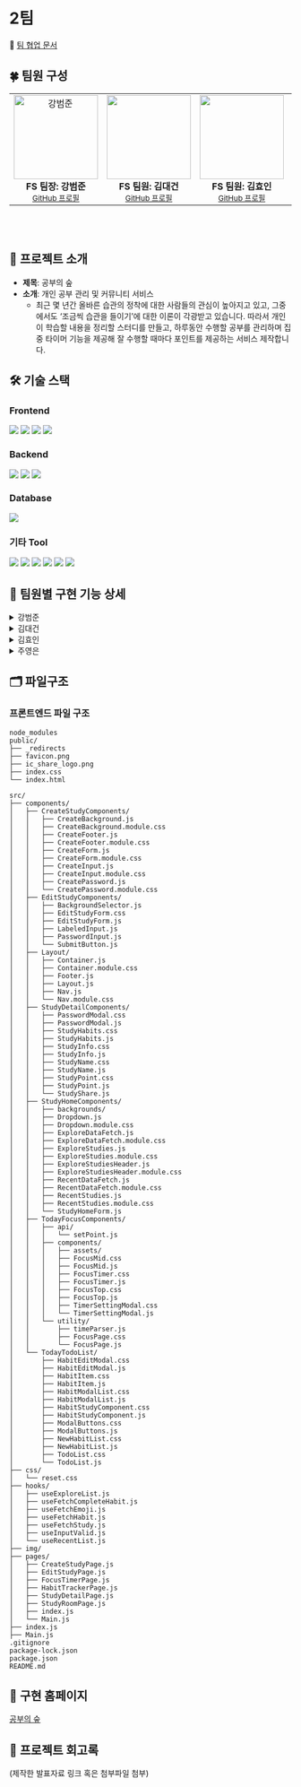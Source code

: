 # 2팀

📄 [팀 협업 문서](https://arrow-season-125.notion.site/ec0da2984aee44b29e332e18b85d12db?v=c951e5190e594c56aae608fd15b9420b&pvs=4)

## 🍀 팀원 구성

<table height="250px">
  <tbody>
    <tr>
      <td align="center">
        <img src="https://github.com/user-attachments/assets/677f13bf-29a4-4cc8-8b39-ac3469ddd9a8" width="150px;" alt="강범준"/><br />
        <b>FS 팀장: 강범준</b><br />
        <sub><a href="https://github.com/kangbeomjoon">GitHub 프로필</a></sub>
      </td>
      <td align="center">
        <img src="https://github.com/user-attachments/assets/9946a636-9764-43db-bf8b-02397f897d54" width="150px;" alt=""/><br />
        <b>FS 팀원: 김대건</b><br />
        <sub><a href="https://github.com/TradeOffEgoist">GitHub 프로필</a></sub>
      </td>
      <td align="center">
        <img src="https://github.com/user-attachments/assets/ed5b95c4-4e15-43d7-bf6f-6a5813c7ac88" width="150px;" alt=""/><br />
        <b>FS 팀원: 김효인</b></sub><br />
        <sub><a href="https://github.com/mozzi34">GitHub 프로필</a></sub>
      </td>
      <td align="center">
        <img src="https://github.com/user-attachments/assets/f8555d80-ed28-469c-b6c2-8b253ec0e908" width="150px;" alt="주영은"/><br />
        <b>FS 팀원: 주영은</b></sub><br />
        <sub><a href="https://github.com/juyeongeun">GitHub 프로필</a></sub>
      </td>
     <tr/>
  <tbody/>
<table/>

## 📜 프로젝트 소개

- **제목**: 공부의 숲
- **소개**: 개인 공부 관리 및 커뮤니티 서비스
  - 최근 몇 년간 올바른 습관의 정착에 대한 사람들의 관심이 높아지고 있고, 그중에서도 ‘조금씩 습관을 들이기’에 대한 이론이 각광받고 있습니다. 따라서 개인이 학습할 내용을 정리할 스터디를 만들고, 하루동안 수행할 공부를 관리하며 집중 타이머 기능을 제공해 잘 수행할 때마다 포인트를 제공하는 서비스 제작합니다.

## 🛠️ 기술 스택

### Frontend

<img src="https://img.shields.io/badge/React-61DAFB?style=for-the-badge&logo=React&logoColor=black"> <img src="https://img.shields.io/badge/javascript-F7DF1E?style=for-the-badge&logo=javascript&logoColor=black"> <img src="https://img.shields.io/badge/HTML-E34F26?style=for-the-badge&logo=HTML&logoColor=white"> <img src="https://img.shields.io/badge/Css-1572B6?style=for-the-badge&logo=Css&logoColor=white">

### Backend

<img src="https://img.shields.io/badge/node.js-339933?style=for-the-badge&logo=Node.js&logoColor=white"> <img src="https://img.shields.io/badge/express-000000?style=for-the-badge&logo=express&logoColor=white"> <img src="https://img.shields.io/badge/Prisma-2D3748?style=for-the-badge&logo=Prisma&logoColor=white">

### Database

<img src="https://img.shields.io/badge/PostgreSQL-4169E1?style=for-the-badge&logo=PostgreSQL&logoColor=white">

### 기타 Tool

<img src="https://img.shields.io/badge/github-181717?style=for-the-badge&logo=github&logoColor=white"> <img src="https://img.shields.io/badge/discord-5865F2?style=for-the-badge&logo=discord&logoColor=white"> <img src="https://img.shields.io/badge/Zoom-0B5CFF?style=for-the-badge&logo=zoom&logoColor=white"> <img src="https://img.shields.io/badge/notion-000000?style=for-the-badge&logo=notion&logoColor=white"> <img src="https://img.shields.io/badge/netlify-00C7B7?style=for-the-badge&logo=netlify&logoColor=white"> <img src="https://img.shields.io/badge/render-000000?style=for-the-badge&logo=render&logoColor=white">

## 📲 팀원별 구현 기능 상세

<details>
  <summary>강범준</summary>
  <h3>오늘의 습관 페이지</h3>
  <ul>
    <li>오늘의 습관 Todo List 표시</li>
    <li>Todo List 토글 기능</li>
  </ul>
  
![image](https://github.com/user-attachments/assets/22a185a6-2847-443d-aac3-2bd3ad72473a)


  <h3>오늘의 습관 수정 모달 페이지</h3>
  <ul>
    <li>오늘의 습관 수정 목록 화면</li>
    <li>플러스 (+)버튼 및 모달 창 디자인</li>
    <li>습관 목록 입력 창 및 삭제 버튼 디자인</li>
  </ul>
  
  ![image](https://github.com/user-attachments/assets/342af89e-014b-4eba-a2e7-f218311b4281)

</details>

<details>
  <summary>김대건</summary>
  <ul>
    <li>오늘의 집중 페이지</li>
    <li>(자신이 개발한 기능에 대한 사진이나 gif 파일 첨부)</li>
  </ul>
</details>

<details>
  <summary>김효인</summary>
  <h3>DATABASE</h3>
  <ul>
    <li>study</li>
    <ul>
      <li>study 생성 기능 구현</li>
      <li>study 목록 조회 기능 구현</li>
    </ul>
  </ul>
  <h3>메인 페이지</h3>
  <ul>
    <li>GET을 이용한 스터디 정보 표시</li>
    <ul>
      <li>닉네임, 스터디 이름에 따른 말줄임표 추가</li>
      <li>스터디 배경화면에 따른 내부 텍스트 색깔 추가</li>
      <li>스터디 생성한 날짜 표시</li>
      <li>스터디 소개 3줄로 표시</li>
    </ul>
    <li>react study를 이용하여 스터디 사용</li>
    <li>GET을 이용한 이모지 정보 표시</li>
    <ul>
      <li>갯수가 3개 이상일 경우 +숫자로 표시</li>
    </ul>
    <li>react emoji를 이용하여 이모지 표시</li>
    <li>기능
      <ul>
        <li>공부의 숲 로고 클릭 시 새로고침 기능 추가</li>
        <li>검색 기능 구현</li>
        <li>드롭다운 기능으로 [최신순, 오래된순, 포인트순]으로 조회 가능</li>
        <li>페이지네이션으로 추가 정보 불러오기 기능 구현</li>
      </ul>
    </li>
    <li>특정 스터디 누르면 상세 페이지 이동 구현</li>
    <li>스터디 만들기 버튼 누르면 만들기 페이지로 이동</li>
    <li>반응형 레이아웃 구현</li>
  </ul>
  <h3>스터디 만들기 페이지</h3>
  <ul>
    <li>POST를 이용한 스터디 정보 전송</li>
    <li>만들기 버튼 누르면 상세 페이지 이동 구현</li>
    <li>반응형 레이아웃 구현</li>
  </ul>
  <h3>스터디 만들기, 수정하기 공용 기능</h3>
  <ul>
    <li>유효성 검사 기능 구현</li>
  </ul>
  <h3>공통 컴포넌트 구현</h3>
  <ul>
    <li>NavBar의 레이아웃</li>
    <li>main 공통 컴포넌트</li>
    <li>body 배경색</li>
  </ul>

**스터디 목록 조회**
<a href='https://ifh.cc/v-RvKCMg' target='_blank'><img src='https://ifh.cc/g/RvKCMg.jpg' border='0'></a>

**스터디 생성하기 폼**
<a href='https://ifh.cc/v-Wl6vk1' target='_blank'><img src='https://ifh.cc/g/Wl6vk1.jpg' border='0'></a>

</details>

<details>
  <summary>주영은</summary>
  <h3>DATABASE 엔티티 간의 관계 및 속성 정의</h3>
  <ul>
    <li>study
      <ul>
        <li>study 상세 조회 기능 구현</li>
        <li>study 수정 기능 구현</li>
        <li>study 삭제 기능 구현</li>
      </ul>
    </li>
    <li>reaction
      <ul>
        <li>특정 study에 대한 reaction 조회 기능 구현</li>
        <li>특정 study에 대한 reaction 생성 기능 구현</li>
        <ul>
          <li>해당 이모지가 있다면 +1</li>
          <li>해당 이모지가 없다면 생성</li>
        </ul>
      </ul>
    </li>
    <li>habit
      <ul>
        <li>특정 study에 대한 습관 생성 기능 구현</li>
        <li>특정 study에 대한 습관 조회 기능 구현</li>
        <li>습관명 수정 기능 구현</li>
        <li>습관 삭제 기능 구현</li>
        <ul>
          <li>습관 삭제시 endDate 속성에 값 지정</li>
          <li>cron을 활용해 매주 월요일 자정에 endDate 속성값이 null이 아니고, isActive가 true인 습관 삭제</li>
        </ul>
      </ul>
    </li>
    <li>completeHabit
      <ul>
        <li>완료된 습관 생성 기능 구현</li>
        <li>완료된 습관 조회 기능 구현</li>
        <li>완료된 습관 삭제 기능 구현</li>
        <ul>
          <li>cron을 활용해 매주 월요일 자정에 completeHabit 데이터 초기화</li>
        </ul>
      </ul>
    </li>
    <li>서버 배포
      <ul>
        <li>render.com 사용하여 배포</li>
      </ul>
    </li>
  </ul>
  <h3>스터디 상세 조회 페이지</h3>
  <ul>
    <li>GET을 사용하여 스터디 상세 정보 표시</li>
    <li>GET을 사용하여 이모지 상세 정보 표시</li>
    <li>POST을 사용하여 추가할 이모지 정보 전송</li>
    <li>react emoji를 사용하여 이모지 사용</li>
    <li>스터디 링크 공유하기</li>
    <ul>
      <li>공유하기의 Link-copy 클릭시 확인용 toast message 표시</li>
      <li>카카오톡 공유하기 기능 추가 구현</li>
    </ul>
    <li>수정하기, 스터디 삭제하기, 오늘의 습관, 오늘의 집중 클릭시 권한 확인 모달 표시</li>
    <li>수정하기 클릭시 스터디 수정 페이지 이동 구현</li>
    <li>스터디 삭제하기 클릭시 스터디 삭제 후 메인페이지 이동 구현</li>
    <ul>
      <li>삭제 확인용 toast message 표시</li>
    </ul>
    <li>오늘의 습관 클릭시 해당 study의 오늘의 습관 페이지 이동 구현</li>
    <li>오늘의 집중 클릭시 해당 study의 오늘의 집중 페이지 이동 구현</li>
    <li>GET을 사용하여 습관명 표시</li>
    <li>GET을 사용하여 완료된 습관 표시</li>
    <li>반응형 레이아웃 구현</li>
  </ul>
  <h3>스터디 수정 페이지</h3>
  <ul>
    <li>GET을 사용하여 해당 스터디의 기존 데이터 표시</li>
    <li>PUT을 사용하여 수정하기 버튼 클릭시 데이터 전송</li>
    <li>유효성 검사와 input 값에 따라 수정하기 버튼 활성/비활성 구현</li>
    <li>수정하기 버튼 클릭시 스터디 상세 페이지로 이동</li>
    <li>반응형 레이아웃 구현</li>
  </ul>
  <h3>오늘의 습관 페이지</h3>
  <ul>
    <li>GET을 사용하여 해당 스터디의 습관 표시</li>
    <li>GET을 사용하여 해당 스터디의 습관 완료 여부 표시</li>
    <li>PUT을 사용하여 해당 스터디의 습관 수정 및 삭제값 수정</li>
    <li>POST을 사용하여 해당 스터디의 습관 생성</li>
  </ul>
  <h3>프론트 배포</h3>
  <ul>
    <li>netlify 사용하여 배포</li>
  </ul>

**스터디 상세 조회**
![image](https://github.com/user-attachments/assets/eff21e9d-5e1b-4037-8cda-29a4e7ddcc29)

**권한 확인 모달**
![image](https://github.com/user-attachments/assets/3dec79f8-af35-4a80-b593-e73fa47fa286)

**수정하기 폼**
![image](https://github.com/user-attachments/assets/6b7d32e6-0324-454e-b787-45d9bbad3358)

</details>

## 🗂️ 파일구조

### 프론트엔드 파일 구조

```
node_modules
public/
├── _redirects
├── favicon.png
├── ic_share_logo.png
├── index.css
└── index.html

src/
├── components/
│   ├── CreateStudyComponents/
│   │   ├── CreateBackground.js
│   │   ├── CreateBackground.module.css
│   │   ├── CreateFooter.js
│   │   ├── CreateFooter.module.css
│   │   ├── CreateForm.js
│   │   ├── CreateForm.module.css
│   │   ├── CreateInput.js
│   │   ├── CreateInput.module.css
│   │   ├── CreatePassword.js
│   │   └── CreatePassword.module.css
│   ├── EditStudyComponents/
│   │   ├── BackgroundSelector.js
│   │   ├── EditStudyForm.css
│   │   ├── EditStudyForm.js
│   │   ├── LabeledInput.js
│   │   ├── PasswordInput.js
│   │   └── SubmitButton.js
│   ├── Layout/
│   │   ├── Container.js
│   │   ├── Container.module.css
│   │   ├── Footer.js
│   │   ├── Layout.js
│   │   ├── Nav.js
│   │   └── Nav.module.css
│   ├── StudyDetailComponents/
│   │   ├── PasswordModal.css
│   │   ├── PasswordModal.js
│   │   ├── StudyHabits.css
│   │   ├── StudyHabits.js
│   │   ├── StudyInfo.css
│   │   ├── StudyInfo.js
│   │   ├── StudyName.css
│   │   ├── StudyName.js
│   │   ├── StudyPoint.css
│   │   ├── StudyPoint.js
│   │   └── StudyShare.js
│   ├── StudyHomeComponents/
│   │   ├── backgrounds/
│   │   ├── Dropdown.js
│   │   ├── Dropdown.module.css
│   │   ├── ExploreDataFetch.js
│   │   ├── ExploreDataFetch.module.css
│   │   ├── ExploreStudies.js
│   │   ├── ExploreStudies.module.css
│   │   ├── ExploreStudiesHeader.js
│   │   ├── ExploreStudiesHeader.module.css
│   │   ├── RecentDataFetch.js
│   │   ├── RecentDataFetch.module.css
│   │   ├── RecentStudies.js
│   │   ├── RecentStudies.module.css
│   │   └── StudyHomeForm.js
│   ├── TodayFocusComponents/
│   │   ├── api/
│   │   │   └── setPoint.js
│   │   ├── components/
│   │   │   ├── assets/
│   │   │   ├── FocusMid.css
│   │   │   ├── FocusMid.js
│   │   │   ├── FocusTimer.css
│   │   │   ├── FocusTimer.js
│   │   │   ├── FocusTop.css
│   │   │   ├── FocusTop.js
│   │   │   ├── TimerSettingModal.css
│   │   │   └── TimerSettingModal.js
│   │   └── utility/
│   │       ├── timeParser.js
│   │       ├── FocusPage.css
│   │       └── FocusPage.js
│   └── TodayTodoList/
│       ├── HabitEditModal.css
│       ├── HabitEditModal.js
│       ├── HabitItem.css
│       ├── HabitItem.js
│       ├── HabitModalList.css
│       ├── HabitModalList.js
│       ├── HabitStudyComponent.css
│       ├── HabitStudyComponent.js
│       ├── ModalButtons.css
│       ├── ModalButtons.js
│       ├── NewHabitList.css
│       ├── NewHabitList.js
│       ├── TodoList.css
│       └── TodoList.js
├── css/
│   └── reset.css
├── hooks/
│   ├── useExploreList.js
│   ├── useFetchCompleteHabit.js
│   ├── useFetchEmoji.js
│   ├── useFetchHabit.js
│   ├── useFetchStudy.js
│   ├── useInputValid.js
│   └── useRecentList.js
├── img/
├── pages/
│   ├── CreateStudyPage.js
│   ├── EditStudyPage.js
│   ├── FocusTimerPage.js
│   ├── HabitTrackerPage.js
│   ├── StudyDetailPage.js
│   ├── StudyRoomPage.js
│   ├── index.js
│   └── Main.js
├── index.js
├── Main.js
.gitignore
package-lock.json
package.json
README.md
```

## 🔗 구현 홈페이지

[공부의 숲](https://gatherstudy.netlify.app/)

## 🔗 프로젝트 회고록

(제작한 발표자료 링크 혹은 첨부파일 첨부)
